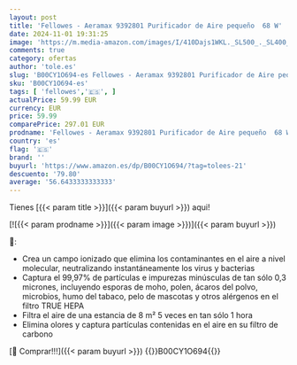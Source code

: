 ```yaml
---
layout: post
title: 'Fellowes - Aeramax 9392801 Purificador de Aire pequeño  68 W'
date: 2024-11-01 19:31:25
image: 'https://m.media-amazon.com/images/I/410Dajs1WKL._SL500_._SL400_.jpg'
comments: true
category: ofertas
author: 'tole.es'
slug: 'B00CY1O694-es Fellowes - Aeramax 9392801 Purificador de Aire pequeño 68 W'
sku: 'B00CY1O694-es'
tags: [ 'fellowes','🇪🇸', ]
actualPrice: 59.99 EUR
currency: EUR
price: 59.99
comparePrice: 297.01 EUR
prodname: 'Fellowes - Aeramax 9392801 Purificador de Aire pequeño  68 W'
country: 'es'
flag: '🇪🇸'
brand: ''
buyurl: 'https://www.amazon.es/dp/B00CY1O694/?tag=tolees-21'
descuento: '79.80'
average: '56.6433333333333'
---
```


Tienes [{{< param title >}}]({{< param buyurl >}}) aqui!

[![{{< param prodname >}}]({{< param image >}})]({{< param buyurl >}})

🔎:

- Crea un campo ionizado que elimina los contaminantes en el aire a nivel molecular, neutralizando instantáneamente los virus y bacterias
- Captura el 99,97% de partículas e impurezas minúsculas de tan sólo 0,3 micrones, incluyendo esporas de moho, polen, ácaros del polvo, microbios, humo del tabaco, pelo de mascotas y otros alérgenos en el filtro TRUE HEPA
- Filtra el aire de una estancia de 8 m² 5 veces en tan sólo 1 hora
- Elimina olores y captura partículas contenidas en el aire en su filtro de carbono

[🛒 Comprar!!!]({{< param buyurl >}})
{{<world>}}B00CY1O694{{</world>}}
